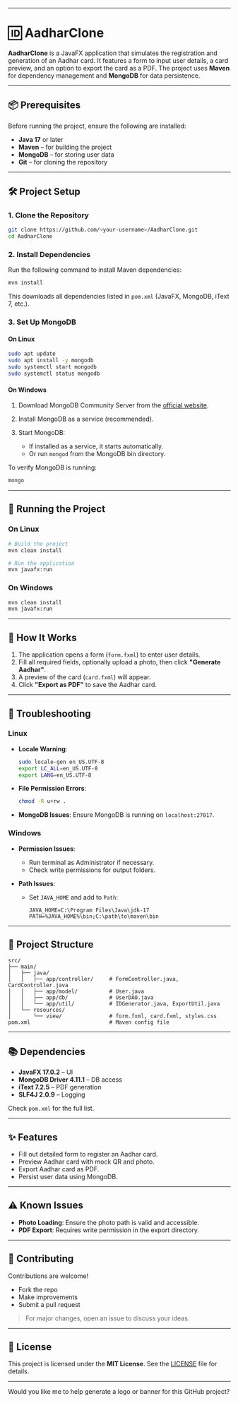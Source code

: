 
---

# 🆔 AadharClone

**AadharClone** is a JavaFX application that simulates the registration and generation of an Aadhar card. It features a form to input user details, a card preview, and an option to export the card as a PDF. The project uses **Maven** for dependency management and **MongoDB** for data persistence.

---

## 📦 Prerequisites

Before running the project, ensure the following are installed:

* **Java 17** or later
* **Maven** – for building the project
* **MongoDB** – for storing user data
* **Git** – for cloning the repository

---

## 🛠️ Project Setup

### 1. Clone the Repository

```bash
git clone https://github.com/<your-username>/AadharClone.git
cd AadharClone
```

### 2. Install Dependencies

Run the following command to install Maven dependencies:

```bash
mvn install
```

This downloads all dependencies listed in `pom.xml` (JavaFX, MongoDB, iText 7, etc.).

### 3. Set Up MongoDB

#### On Linux

```bash
sudo apt update
sudo apt install -y mongodb
sudo systemctl start mongodb
sudo systemctl status mongodb
```

#### On Windows

1. Download MongoDB Community Server from the [official website](https://www.mongodb.com/try/download/community).
2. Install MongoDB as a service (recommended).
3. Start MongoDB:

   * If installed as a service, it starts automatically.
   * Or run `mongod` from the MongoDB bin directory.

To verify MongoDB is running:

```bash
mongo
```

---

## 🚀 Running the Project

### On Linux

```bash
# Build the project
mvn clean install

# Run the application
mvn javafx:run
```

### On Windows

```bash
mvn clean install
mvn javafx:run
```

---

## 🧾 How It Works

1. The application opens a form (`form.fxml`) to enter user details.
2. Fill all required fields, optionally upload a photo, then click **"Generate Aadhar"**.
3. A preview of the card (`card.fxml`) will appear.
4. Click **"Export as PDF"** to save the Aadhar card.

---

## 🧯 Troubleshooting

### Linux

* **Locale Warning**:

  ```bash
  sudo locale-gen en_US.UTF-8
  export LC_ALL=en_US.UTF-8
  export LANG=en_US.UTF-8
  ```

* **File Permission Errors**:

  ```bash
  chmod -R u+rw .
  ```

* **MongoDB Issues**:
  Ensure MongoDB is running on `localhost:27017`.

### Windows

* **Permission Issues**:

  * Run terminal as Administrator if necessary.
  * Check write permissions for output folders.

* **Path Issues**:

  * Set `JAVA_HOME` and add to `Path`:

    ```
    JAVA_HOME=C:\Program Files\Java\jdk-17
    PATH=%JAVA_HOME%\bin;C:\path\to\maven\bin
    ```

---

## 📁 Project Structure

```
src/
├── main/
│   ├── java/
│   │   ├── app/controller/     # FormController.java, CardController.java
│   │   ├── app/model/          # User.java
│   │   ├── app/db/             # UserDAO.java
│   │   └── app/util/           # IDGenerator.java, ExportUtil.java
│   └── resources/
│       └── view/               # form.fxml, card.fxml, styles.css
pom.xml                         # Maven config file
```

---

## 📚 Dependencies

* **JavaFX 17.0.2** – UI
* **MongoDB Driver 4.11.1** – DB access
* **iText 7.2.5** – PDF generation
* **SLF4J 2.0.9** – Logging

Check `pom.xml` for the full list.

---

## ✨ Features

* Fill out detailed form to register an Aadhar card.
* Preview Aadhar card with mock QR and photo.
* Export Aadhar card as PDF.
* Persist user data using MongoDB.

---

## ⚠️ Known Issues

* **Photo Loading**: Ensure the photo path is valid and accessible.
* **PDF Export**: Requires write permission in the export directory.

---

## 🤝 Contributing

Contributions are welcome!

* Fork the repo
* Make improvements
* Submit a pull request

> For major changes, open an issue to discuss your ideas.

---

## 📄 License

This project is licensed under the **MIT License**.
See the [LICENSE](./LICENSE) file for details.

---

Would you like me to help generate a logo or banner for this GitHub project?
